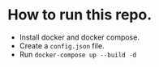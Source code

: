 # How to run this repo.
- Install docker and docker compose.
- Create a `config.json` file.
- Run `docker-compose up --build -d`

